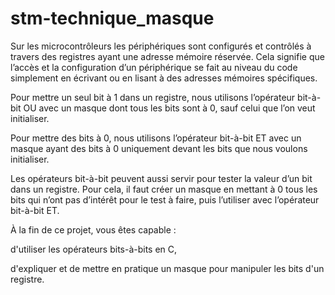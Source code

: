 # stm-technique_masque
Sur les microcontrôleurs les périphériques sont configurés et contrôlés à travers des registres ayant une adresse mémoire réservée. Cela signifie que l’accès et la configuration d’un périphérique se fait au niveau du code simplement en écrivant ou en lisant à des adresses mémoires spécifiques.

Pour mettre un seul bit à 1 dans un registre, nous utilisons l’opérateur bit-à-bit OU avec un masque dont tous les bits sont à 0, sauf celui que l’on veut initialiser.

Pour mettre des bits à 0, nous utilisons l’opérateur bit-à-bit ET avec un masque ayant des bits à 0 uniquement devant les bits que nous voulons initialiser. 

Les opérateurs bit-à-bit peuvent aussi servir pour tester la valeur d’un bit dans un registre. Pour cela, il faut créer un masque en mettant à 0 tous les bits qui n’ont pas d’intérêt pour le test à faire, puis l’utiliser avec l’opérateur bit-à-bit ET.

À la fin de ce projet, vous êtes capable :

d'utiliser les opérateurs bits-à-bits en C,

d'expliquer et de mettre en pratique un masque pour manipuler les bits d'un registre. 
